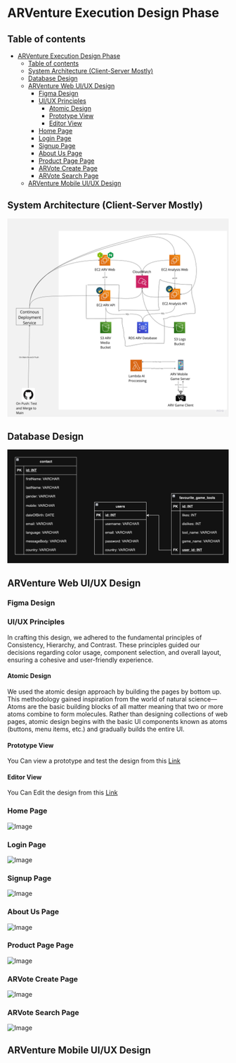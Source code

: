 # ARVenture Execution Design Phase

## Table of contents

- [ARVenture Execution Design Phase](#arventure-execution-design-phase)
  - [Table of contents](#table-of-contents)
  - [System Architecture (Client-Server Mostly)](#system-architecture-client-server-mostly)
  - [Database Design](#database-design)
  - [ARVenture Web UI/UX Design](#arventure-web-uiux-design)
    - [Figma Design](#figma-design)
    - [UI/UX Principles](#uiux-principles)
      - [Atomic Design](#atomic-design)
      - [Prototype View](#prototype-view)
      - [Editor View](#editor-view)
    - [Home Page](#home-page)
    - [Login Page](#login-page)
    - [Signup Page](#signup-page)
    - [About Us Page](#about-us-page)
    - [Product Page Page](#product-page-page)
    - [ARVote Create Page](#arvote-create-page)
    - [ARVote Search Page](#arvote-search-page)
  - [ARVenture Mobile UI/UX Design](#arventure-mobile-uiux-design)

## System Architecture (Client-Server Mostly)

![Architecture](../assets/design/ARV%20Architecture%20-%20ARV%20System%20Architecture.jpg)

## Database Design

![DB Design](../assets/design/DBDesign.png)

## ARVenture Web UI/UX Design

### Figma Design

### UI/UX Principles
In crafting this design, we adhered to the fundamental principles of Consistency, Hierarchy, and Contrast. These principles guided our decisions regarding color usage, component selection, and overall layout, ensuring a cohesive and user-friendly experience.

#### Atomic Design
We used the atomic design approach by building the pages by bottom up. This methodology gained inspiration from the world of natural science—Atoms are the basic building blocks of all matter meaning that two or more atoms combine to form molecules. Rather than designing collections of web pages, atomic design begins with the basic UI components known as atoms (buttons, menu items, etc.) and gradually builds the entire UI.

#### Prototype View

You Can view a prototype and test the design from this [Link](https://www.figma.com/proto/ckDjkDlhqG1SmVbtP9ojqx/ARVenture-Design?type=design&node-id=0-1&t=F4oQoAANsBOavpSb-0&scaling=scale-down&page-id=0%3A1&starting-point-node-id=323%3A1698&show-proto-sidebar=1)

#### Editor View

You Can Edit the design from this [Link](https://www.figma.com/file/ckDjkDlhqG1SmVbtP9ojqx/ARVenture-Design?type=design&node-id=0-1&mode=design&t=F4oQoAANsBOavpSb-0)

### Home Page

![Image](../assets/implementation/home1.png)

### Login Page

![Image](../assets/implementation/login1.png)

### Signup Page

![Image](../assets/implementation/login1.png)

### About Us Page

![Image](../assets/implementation/about1.png)

### Product Page Page

![Image](../assets/implementation/product1.png)

### ARVote Create Page

![Image](../assets/implementation/create-tool1.png)

### ARVote Search Page

![Image](../assets/implementation/tools1.png)

## ARVenture Mobile UI/UX Design
